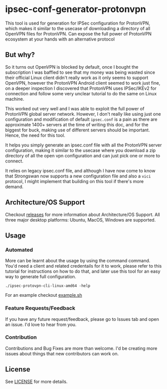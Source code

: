 # ipsec-conf-generator-protonvpn


This tool is used for generation for IPSec configuration for ProtonVPN, which makes it similar to the usecase of downloading a directory of all OpenVPN files for ProtonVPN. Can expose the full power of ProtonVPN ecosystem at your hands with an alternative protocol

## But why?

So it turns out OpenVPN is blocked by default, once I bought the subscription I was 
baffled to see that my money was being wasted since their official Linux client didn't really work as it only seems to support OpenVPN, however the ProtonVPN Android client seemed to work just fine, on a deeper inspection I discovered that ProtonVPN uses IPSec/IKEv2 for connection and follow some very unclear tutorial to do the same on Linux machine.

This worked out very well and I was able to exploit the full power of ProtonVPN global server network. However, I don't really like using just one configuration and modification of default `ipsec.conf` is a pain as there are approximate 1400+ servers at the time of writing this doc, and for the biggest for buck, making use of different servers should be important. Hence, the need for this tool.

It helps you simply generate an ipsec.conf file with all the ProtonVPN server configuration, making it similar to the usecase where you download a zip directory of all the open vpn configuration and can just pick one or more to connect. 


It relies on legacy ipsec.conf file, and although I have now come to know that Strongswan now supports a new configuration file and also a `vici` protocol, I might implement that building on this tool if there's more demand.

## Architecture/OS Support

Checkout [releases](./releases) for more information about Architecture/OS Support. All three major desktop platforms: Ubuntu, MacOS, Windows are supported.

## Usage


### Automated 

More can be learnt about the usage by using the command command. You'd need a client and related credentails for it to work, please refer to this tutorial for instructions on how to do that, and later use this tool for an easy way to generate full configuration.

`./ipsec-protovpn-cli-linux-amd64 -help`

For an example checkout [example.sh](./example.sh)



### Feature Requests/Feedback

If you have any future request/feedback, please go to Issues tab and open an issue. I'd love to hear from you.

### Contribution

Contributions and Bug Fixes are more than welcome. I'd be creating more issues about things that new contributors can work on.


## License

See [LICENSE](./LICENSE) for more details.